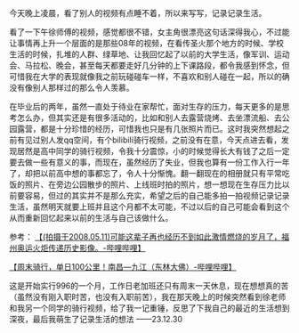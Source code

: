 今天晚上凌晨，看了别人的视频有点睡不着，所以来写写，记录记录生活。

看了一下午徐师傅的视频，感觉都很不错，女主角很漂亮这句话深得我心，不过能让事情再上升一个层面的是那些08年的视频，在看传圣火那个地方的时候、学校生活的时候，扎堆的人群、绿草地、让我回忆起了以前的大学生活，像军训、运动会、马拉松、晚会，甚至每天都要走好几分钟的上下课路段，都令我感到怀念，但可惜我在大学的表现就像我之前玩碰碰车一样，不喜欢和别人碰在一起，所以的确没有像别人那样过的那么令人羡慕。

在毕业后的两年，虽然一直处于待业在家帮忙，面对生存的压力，每天更多的是思考怎么办，但其实还是有很多活动的，比如和别人去露营烧烤、去坐漂流船、去公园露营，都是十分珍惜的经历，可惜我也只是有几张照片而已。这时我突然想起之前有见过别人发qq空间，有个bilibili骑行视频，之前没有在意，今天点进去看，发现居然是高中同学的骑行视频，令我十分震惊，小的时候觉得长大有钱了之后一定要去做一些有意义的事，而现在，虽然经历了失业，但我也算有一份工作入行一年了，却把以前高中想的事都忘了，令人十分惭愧。翻一翻现在的相册就只有平常吃饭的照片、在旁边公园散步的照片、上线班时拍的照片，想一想现在生存压力比以前要容易，但过的其实并不是那么充实，希望之后的自己能多拍一拍视频记录记录生活，虽然明天就要上班并且这个月都不太可能，不过以后的自己可能会看到这个从而重新回忆起来以前的生活与自己该做什么。

参考：
[【(拍摄于2008.05.11)可能这辈子再也经历不到如此激情燃烧的岁月了，福州奥运火炬传递历史影像。-哔哩哔哩】](https://www.bilibili.com/video/BV1yv4y1H7L6/?buvid=YB4A05B0DF38D409466D8CCC09AA227C61B7&is_story_h5=false&mid=S8hzNzVyLbjO8Up8D%2F5Vuw%3D%3D&p=1&plat_id=116&share_from=ugc&share_medium=iphone&share_plat=ios&share_session_id=C500F50E-A148-4AD4-8B41-3576977A69AB&share_source=COPY&share_tag=s_i&timestamp=1691346031&unique_k=GWI8p7c&up_id=3493117728656046)

[【周末骑行，单日100公里！南昌—九江（东林大佛）-哔哩哔哩】](https://www.bilibili.com/video/BV1zN411k7Yk/?buvid=YB4A05B0DF38D409466D8CCC09AA227C61B7&is_story_h5=false&mid=S8hzNzVyLbjO8Up8D%2F5Vuw%3D%3D&p=1&plat_id=116&share_from=ugc&share_medium=iphone&share_plat=ios&share_session_id=E717AF27-CCF1-468E-BAD6-9626BE786AFE&share_source=COPY&share_tag=s_i&timestamp=1691346908&unique_k=Vh6r0ry&up_id=150573054)

这是开始实行996的一个月，工作日老加班还只有周末一天休息，现在想想真的苦（虽然没有刚入职时苦，也没有入职前苦），我在那天晚上的时候突然看到徐老师和我另一个同学的骑行视频，给了我一记重锤，反思了下我自己的最近的生活想到深夜，最后我萌生了记录生活的想法
——23.12.30